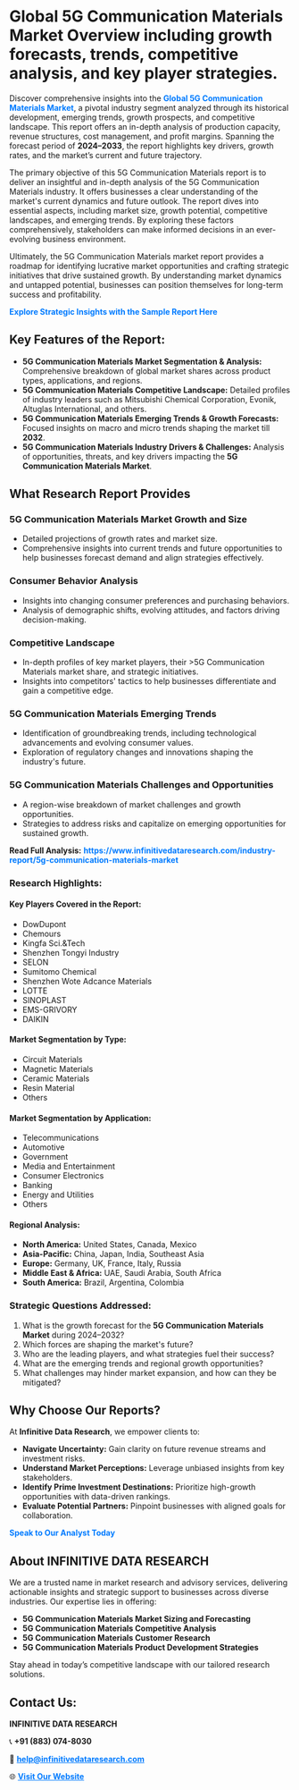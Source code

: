 <h1>Global 5G Communication Materials Market Overview including growth forecasts, trends, competitive analysis, and key player strategies.</h1>
<p>
Discover comprehensive insights into the 
<a href="https://www.infinitivedataresearch.com/industry-report/5g-communication-materials-market" rel="dofollow" style="color: #007BFF; text-decoration: none;"><strong>Global 5G Communication Materials Market</strong></a>, a pivotal industry segment analyzed through its historical development, emerging trends, growth prospects, and competitive landscape. This report offers an in-depth analysis of production capacity, revenue structures, cost management, and profit margins. Spanning the forecast period of <strong>2024–2033</strong>, the report highlights key drivers, growth rates, and the market’s current and future trajectory.
</p>
<p>
The primary objective of this 5G Communication Materials report is to deliver an insightful and in-depth analysis of the 5G Communication Materials industry. It offers businesses a clear understanding of the market's current dynamics and future outlook. The report dives into essential aspects, including market size, growth potential, competitive landscapes, and emerging trends. By exploring these factors comprehensively, stakeholders can make informed decisions in an ever-evolving business environment.
</p>
<p>
Ultimately, the 5G Communication Materials market report provides a roadmap for identifying lucrative market opportunities and crafting strategic initiatives that drive sustained growth. By understanding market dynamics and untapped potential, businesses can position themselves for long-term success and profitability.
</p>
<p>
<a href="https://www.infinitivedataresearch.com/request-sample/reportId=106325" style="color: #007BFF; text-decoration: none;"><strong>Explore Strategic Insights with the Sample Report Here</strong></a>
</p>

<h2>Key Features of the Report:</h2>
<ul>
<li><strong>5G Communication Materials Market Segmentation & Analysis:</strong> Comprehensive breakdown of global market shares across product types, applications, and regions.</li>
<li><strong>5G Communication Materials Competitive Landscape:</strong> Detailed profiles of industry leaders such as Mitsubishi Chemical Corporation, Evonik, Altuglas International, and others.</li>
<li><strong>5G Communication Materials Emerging Trends & Growth Forecasts:</strong> Focused insights on macro and micro trends shaping the market till <strong>2032</strong>.</li>
<li><strong>5G Communication Materials Industry Drivers & Challenges:</strong> Analysis of opportunities, threats, and key drivers impacting the <strong>5G Communication Materials Market</strong>.</li>
</ul>

<h2>What Research Report Provides</h2>
<h3>5G Communication Materials Market Growth and Size</h3>
<ul>
<li>Detailed projections of growth rates and market size.</li>
<li>Comprehensive insights into current trends and future opportunities to help businesses forecast demand and align strategies effectively.</li>
</ul>

<h3>Consumer Behavior Analysis</h3>
<ul>
<li>Insights into changing consumer preferences and purchasing behaviors.</li>
<li>Analysis of demographic shifts, evolving attitudes, and factors driving decision-making.</li>
</ul>

<h3>Competitive Landscape</h3>
<ul>
<li>In-depth profiles of key market players, their >5G Communication Materials market share, and strategic initiatives.</li>
<li>Insights into competitors' tactics to help businesses differentiate and gain a competitive edge.</li>
</ul>

<h3>5G Communication Materials Emerging Trends</h3>
<ul>
<li>Identification of groundbreaking trends, including technological advancements and evolving consumer values.</li>
<li>Exploration of regulatory changes and innovations shaping the industry's future.</li>
</ul>

<h3>5G Communication Materials Challenges and Opportunities</h3>
<ul>
<li>A region-wise breakdown of market challenges and growth opportunities.</li>
<li>Strategies to address risks and capitalize on emerging opportunities for sustained growth.</li>
</ul>
<p><strong>Read Full Analysis:</strong> <a href="https://www.infinitivedataresearch.com/industry-report/5g-communication-materials-market" rel="dofollow" style="color: #007BFF; text-decoration: none;"><strong>https://www.infinitivedataresearch.com/industry-report/5g-communication-materials-market</strong></a></p>
<h3>Research Highlights:</h3>
<h4>Key Players Covered in the Report:</h4>
<ul><li>DowDupont</li><li>Chemours</li><li>Kingfa Sci.&amp;Tech</li><li>Shenzhen Tongyi Industry</li><li>SELON</li><li>Sumitomo Chemical</li><li>Shenzhen Wote Adcance Materials</li><li>LOTTE</li><li>SINOPLAST</li><li>EMS-GRIVORY</li><li>DAIKIN</li></ul>
<h4>Market Segmentation by Type:</h4>
<ul><li>Circuit Materials</li><li>Magnetic Materials</li><li>Ceramic Materials</li><li>Resin Material</li><li>Others</li></ul>
<h4>Market Segmentation by Application:</h4>
<ul><li>Telecommunications</li><li>Automotive</li><li>Government</li><li>Media and Entertainment</li><li>Consumer Electronics</li><li>Banking</li><li>Energy and Utilities</li><li>Others</li></ul>

<h4>Regional Analysis:</h4>
<ul>
<li><strong>North America:</strong> United States, Canada, Mexico</li>
<li><strong>Asia-Pacific:</strong> China, Japan, India, Southeast Asia</li>
<li><strong>Europe:</strong> Germany, UK, France, Italy, Russia</li>
<li><strong>Middle East & Africa:</strong> UAE, Saudi Arabia, South Africa</li>
<li><strong>South America:</strong> Brazil, Argentina, Colombia</li>
</ul>

<h3>Strategic Questions Addressed:</h3>
<ol>
<li>What is the growth forecast for the <strong>5G Communication Materials Market</strong> during 2024–2032?</li>
<li>Which forces are shaping the market's future?</li>
<li>Who are the leading players, and what strategies fuel their success?</li>
<li>What are the emerging trends and regional growth opportunities?</li>
<li>What challenges may hinder market expansion, and how can they be mitigated?</li>
</ol>

<h2>Why Choose Our Reports?</h2>
<p>At <strong>Infinitive Data Research</strong>, we empower clients to:</p>
<ul>
<li><strong>Navigate Uncertainty:</strong> Gain clarity on future revenue streams and investment risks.</li>
<li><strong>Understand Market Perceptions:</strong> Leverage unbiased insights from key stakeholders.</li>
<li><strong>Identify Prime Investment Destinations:</strong> Prioritize high-growth opportunities with data-driven rankings.</li>
<li><strong>Evaluate Potential Partners:</strong> Pinpoint businesses with aligned goals for collaboration.</li>
</ul>
<p><a href="https://www.infinitivedataresearch.com/industry-report/5g-communication-materials-market" rel="dofollow" style="color: #007BFF; text-decoration: none;"><strong>Speak to Our Analyst Today</strong></a></p>

<h2>About INFINITIVE DATA RESEARCH</h2>
<p>We are a trusted name in market research and advisory services, delivering actionable insights and strategic support to businesses across diverse industries. Our expertise lies in offering:</p>
<ul>
<li><strong>5G Communication Materials Market Sizing and Forecasting</strong></li>
<li><strong>5G Communication Materials Competitive Analysis</strong></li>
<li><strong>5G Communication Materials Customer Research</strong></li>
<li><strong>5G Communication Materials Product Development Strategies</strong></li>
</ul>
<p>Stay ahead in today’s competitive landscape with our tailored research solutions.</p>

<h2>Contact Us:</h2>
<p><strong>INFINITIVE DATA RESEARCH</strong></p>
<p>📞 <strong>+91 (883) 074-8030</strong></p>
<p>📧 <strong><a href="mailto:help@infinitivedataresearch.com" style="color: #007BFF;">help@infinitivedataresearch.com</a></strong></p>
<p>🌐 <strong><a href="https://www.infinitivedataresearch.com" rel="dofollow" style="color: #007BFF;">Visit Our Website</a></strong></p>